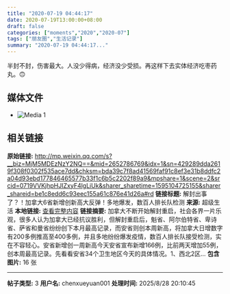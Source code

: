 ```yaml
---
title: "2020-07-19 04:44:17"
date: 2020-07-19T13:00:00+08:00
draft: false
categories: ["moments","2020","2020-07"]
tags: ["朋友圈","生活记录"]
summary: "2020-07-19 04:44:17..."
---
```


半封不封，伤害最大。人没少得病，经济没少受损。再这样下去实体经济吃枣药丸。🙃

## 媒体文件

- ![Media 1](/Moments/photos/2020-07-19/202007190444170.jpg)

## 相关链接

**原始链接:** http://mp.weixin.qq.com/s?__biz=MjM5MDEzNzY2NQ==&mid=2652786769&idx=1&sn=429289dda2619f308f0302f535ace7dd&chksm=bda39c7f8ad41569faf91c8ef3e31b8ddfc2a04d93ebd177846465577b33f1c6b5c2202f89a9&mpshare=1&scene=2&srcid=0719VVKjhpHJIZxyF4lgLiUk&sharer_sharetime=1595104725155&sharer_shareid=be1c8edd6c93eec155a61c876e41d26a#rd
**链接标题:** 解封出事了？！加拿大6省新增创新高大反弹！多地爆发，数百人排长队检测
**来源:** 超级生活
**本地链接:** [查看完整内容](/link_content/2020/07/2020-07-19-3/link_content/)
**链接摘要:** 加拿大不断开始解封重启，社会各界一片乐观，很多人认为加拿大已经抗议胜利，但解封重启后，魁省、阿尔伯特省、卑诗省、萨省和曼省纷纷创下本月最高记录，而安省则创本周新高，将加拿大日增数字有200多例推高至400多例，并且多地纷纷爆发疫情，数百人排长队接受检测，实在不容轻心。安省新增创一周新高今天安省宣布新增166例，比前两天增加55例，创本周最高记录。先看看安省34个卫生地区今天的具体情况。1、西北2区...
**包含图片:** 16 张

---

**帖子类型:** 3
**用户名:** chenxueyuan001
**处理时间:** 2025/8/28 20:10:45